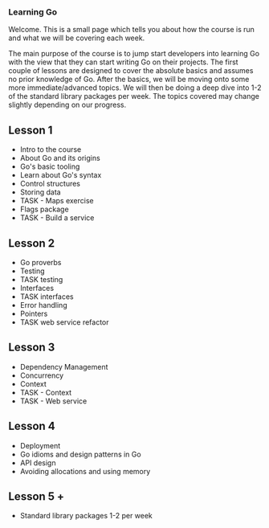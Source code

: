 ### Learning Go
Welcome. This is a small page which tells you about how the course is run and what we will be covering each week. 

The main purpose of the course is to jump start developers into learning Go with the view that they can start writing Go on their projects. The first couple of lessons are designed to cover the absolute basics and assumes no prior knowledge of Go. After the basics, we will be moving onto some more immediate/advanced topics. We will then be doing a deep dive into 1-2 of the standard library packages per week. The topics covered may change slightly depending on our progress.

## Lesson 1
- Intro to the course
- About Go and its origins
- Go's basic tooling
- Learn about Go's syntax
- Control structures
- Storing data
- TASK - Maps exercise
- Flags package
- TASK - Build a service

## Lesson 2
- Go proverbs
- Testing
- TASK testing
- Interfaces
- TASK interfaces
- Error handling
- Pointers
- TASK web service refactor

## Lesson 3
- Dependency Management
- Concurrency
- Context
- TASK - Context
- TASK - Web service

## Lesson 4 
- Deployment
- Go idioms and design patterns in Go
- API design
- Avoiding allocations and using memory

## Lesson 5 +
- Standard library packages 1-2 per week
 